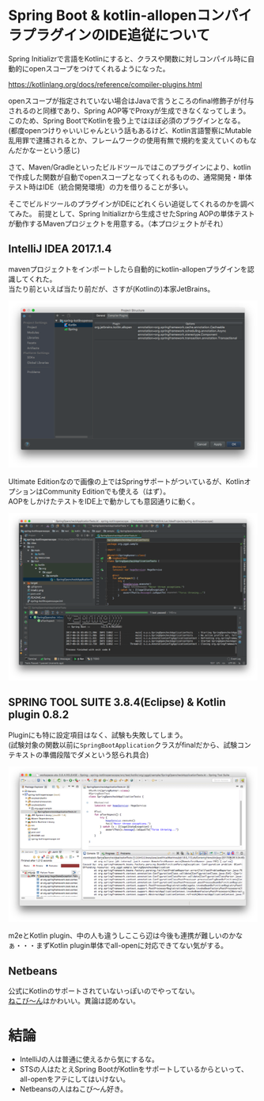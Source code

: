 # Spring Boot & kotlin-allopenコンパイラプラグインのIDE追従について

Spring Initializrで言語をKotlinにすると、クラスや関数に対しコンパイル時に自動的にopenスコープをつけてくれるようになった。

https://kotlinlang.org/docs/reference/compiler-plugins.html

openスコープが指定されていない場合はJavaで言うところのfinal修飾子が付与されるのと同様であり、Spring AOP等でProxyが生成できなくなってしまう。  
このため、Spring BootでKotlinを扱う上ではほぼ必須のプラグインとなる。  
(都度openつけりゃいいじゃんという話もあるけど、Kotlin言語警察にMutable乱用罪で逮捕されるとか、フレームワークの使用有無で規約を変えていくのもなんだかなーという感じ)

さて、Maven/Gradleといったビルドツールではこのプラグインにより、kotlinで作成した関数が自動でopenスコープとなってくれるものの、通常開発・単体テスト時はIDE（統合開発環境）の力を借りることが多い。

そこでビルドツールのプラグインがIDEにどれくらい追従してくれるのかを調べてみた。
前提として、Spring Initializrから生成させたSpring AOPの単体テストが動作するMavenプロジェクトを用意する。（本プロジェクトがそれ）

## IntelliJ IDEA 2017.1.4
mavenプロジェクトをインポートしたら自動的にkotlin-allopenプラグインを認識してくれた。  
当たり前といえば当たり前だが、さすが(Kotlinの)本家JetBrains。

![IntelliJ IDEA all-open settings](https://raw.githubusercontent.com/yggd/imageupload/master/kotlin-allopen/IntelliJ.png)

Ultimate Editionなので画像の上ではSpringサポートがついているが、KotlinオプションはCommunity Editionでも使える（はず）。  
AOPをしかけたテストをIDE上で動かしても意図通りに動く。

![IntelliJ IDEA test](https://raw.githubusercontent.com/yggd/imageupload/master/kotlin-allopen/test-IntelliJ.png)

## SPRING TOOL SUITE 3.8.4(Eclipse) & Kotlin plugin 0.8.2

Pluginにも特に設定項目はなく、試験も失敗してしまう。  
(試験対象の関数以前に`SpringBootApplication`クラスがfinalだから、試験コンテキストの準備段階でダメという怒られ具合)

![STS test](https://raw.githubusercontent.com/yggd/imageupload/master/kotlin-allopen/test-STS.png)

m2eとKotlin plugin、中の人も違うしここら辺は今後も連携が難しいのかなぁ・・・まずKotlin plugin単体でall-openに対応できてない気がする。

## Netbeans

公式にKotlinのサポートされていないっぽいのでやってない。  
[ねこび〜ん](https://ja.netbeans.org/nekobean/)はかわいい。異論は認めない。

# 結論

* IntelliJの人は普通に使えるから気にするな。
* STSの人はたとえSpring BootがKotlinをサポートしているからといって、all-openをアテにしてはいけない。
* Netbeansの人はねこび〜ん好き。
